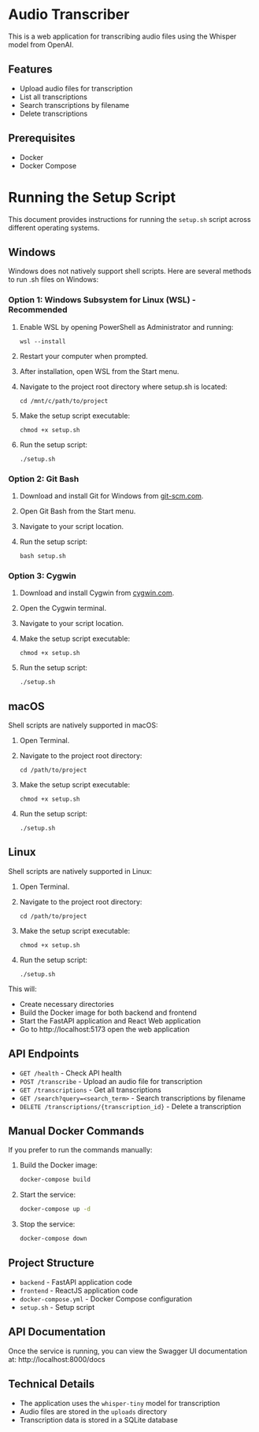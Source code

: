 # Audio Transcriber
This is a web application for transcribing audio files using the Whisper model from OpenAI.

## Features

- Upload audio files for transcription
- List all transcriptions
- Search transcriptions by filename
- Delete transcriptions

## Prerequisites

- Docker
- Docker Compose

# Running the Setup Script

This document provides instructions for running the `setup.sh` script across different operating systems.

## Windows

Windows does not natively support shell scripts. Here are several methods to run .sh files on Windows:

### Option 1: Windows Subsystem for Linux (WSL) - Recommended

1. Enable WSL by opening PowerShell as Administrator and running:
   ```
   wsl --install
   ```

2. Restart your computer when prompted.

3. After installation, open WSL from the Start menu.

4. Navigate to the project root directory where setup.sh is located:
   ```
   cd /mnt/c/path/to/project
   ```

5. Make the setup script executable:
   ```
   chmod +x setup.sh
   ```

6. Run the setup script:
   ```
   ./setup.sh
   ```

### Option 2: Git Bash

1. Download and install Git for Windows from [git-scm.com](https://git-scm.com/download/win).

2. Open Git Bash from the Start menu.

3. Navigate to your script location.

4. Run the setup script:
   ```
   bash setup.sh
   ```

### Option 3: Cygwin

1. Download and install Cygwin from [cygwin.com](https://www.cygwin.com/).

2. Open the Cygwin terminal.

3. Navigate to your script location.

4. Make the setup script executable:
   ```
   chmod +x setup.sh
   ```

5. Run the setup script:
   ```
   ./setup.sh
   ```

## macOS

Shell scripts are natively supported in macOS:

1. Open Terminal.

2. Navigate to the project root directory:
   ```
   cd /path/to/project
   ```

3. Make the setup script executable:
   ```
   chmod +x setup.sh
   ```

4. Run the setup script:
   ```
   ./setup.sh
   ```

## Linux

Shell scripts are natively supported in Linux:

1. Open Terminal.

2. Navigate to the project root directory:
   ```
   cd /path/to/project
   ```

3. Make the setup script executable:
   ```
   chmod +x setup.sh
   ```

4. Run the setup script:
   ```
   ./setup.sh
   ```

This will:
- Create necessary directories
- Build the Docker image for both backend and frontend
- Start the FastAPI application and React Web application
- Go to http://localhost:5173 open the web application

## API Endpoints

- `GET /health` - Check API health
- `POST /transcribe` - Upload an audio file for transcription
- `GET /transcriptions` - Get all transcriptions
- `GET /search?query=<search_term>` - Search transcriptions by filename
- `DELETE /transcriptions/{transcription_id}` - Delete a transcription

## Manual Docker Commands

If you prefer to run the commands manually:

1. Build the Docker image:
   ```bash
   docker-compose build
   ```

2. Start the service:
   ```bash
   docker-compose up -d
   ```

3. Stop the service:
   ```bash
   docker-compose down
   ```

## Project Structure

- `backend` - FastAPI application code
- `frontend` - ReactJS application code
- `docker-compose.yml` - Docker Compose configuration
- `setup.sh` - Setup script

## API Documentation

Once the service is running, you can view the Swagger UI documentation at:
http://localhost:8000/docs

## Technical Details

- The application uses the `whisper-tiny` model for transcription
- Audio files are stored in the `uploads` directory
- Transcription data is stored in a SQLite database

